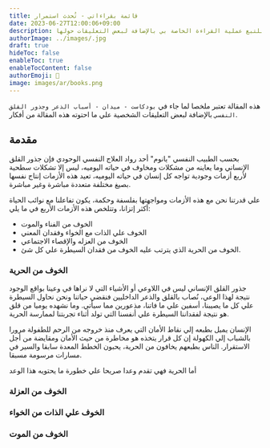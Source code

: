 ```yaml
---
title: قائمة بقراءاتي - تُحدث استمرار
date: 2023-06-27T12:00:06+09:00
description: محاولة للتبع عملية القراءة الخاصة بي بالإضافة لبعض التعليقات حولها.
authorImage: ../images/.jpg
draft: true
hideToc: false
enableToc: true
enableTocContent: false
authorEmoji: 👺
image: images/ar/books.png
---
```


هذه المقالة تعتبر ملخصا لما جاء في `بودكاست - ميدان - أسباب الذعر وجذور القلق النفسي` بالإضافة لبعض التعليقات الشخصية علي ما احتوته هذه المقالة من أفكار.

## مقدمة
بحسب الطبيب النفسي "يانوم" أحد رواد العلاج النفسي الوحودي فإن جذور القلق الإنساني وما يعاينه من مشكلات ومخاوف في حياته اليوميه، ليس إلا تشكلات سطحية لأربع أزمات وجودية تواجه كل إنسان في حياته اليوميه، تعيد هذه الأزمات إنتاج نفسها بصيغ مختلفة متعددة مباشرة وغير مباشرة.

علي قدرتنا نحن مع هذه الأزمات ومواجهتها بفلسفة وحكمة، يكون تفاعلنا مع نوائب الحياة أكثر إتزانا، وتتلخص هذه الأزمات الأربع في ما يلي:
- الخوف من الفناء والموت
- الخوف علي الذات مع الخواء وفقدان المعني
- الخوف من العزله والإقصاء الاجتماعي
- الخوف من الحرية الذي يترتب عليه الخوف من فقدان السيطرة علي كل شئ.

### الخوف من الحرية
جذور القلق الإنساني ليس في اللاوعي أو الأشياء التي لا نراها في وعينا بواقع الوجود نتيجة لهذا الوعي، نُصاب بالقلق والذعر الداخليين فنقضي حياتنا ونحن نحاول السيطرة علي كل ما يصيبنا، أسفين علي ما فاتنا، مذعورين مما سيأتي.
وما نشهده يوميا من قلق هو نتيجة لفقداننا السيطرة علي أنفسنا التي تولد أثناء تجربتنا لممارسة الحرية.

الإنسان يميل بطبعه إلي نقاط الأمان التي يعرف منذ خروجه من الرحم للطفولة مرورا بالشباب إلي الكهولة إن كل قرار يتخذه هو مخاطرة من حيث الأمان ومقايضة من أجل الاستقرار.
الناس بطبعهم يخافون من الحرية، يحبون الخطط المعدة سابقا والسير في مسارات مرسومة مسبقا.

أما الحرية فهي تقدم وعدا صريحا علي خطورة ما يحتويه هذا الوعد 
### الخوف من العزلة

### الخوف علي الذات من الخواء

### الخوف من الموت
